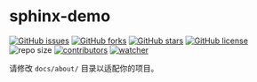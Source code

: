 # sphinx-demo

[![GitHub issues](https://img.shields.io/github/issues/xinetzone/sphinx-demo)](https://github.com/xinetzone/sphinx-demo/issues) [![GitHub forks](https://img.shields.io/github/forks/xinetzone/sphinx-demo)](https://github.com/xinetzone/sphinx-demo/network) [![GitHub stars](https://img.shields.io/github/stars/xinetzone/sphinx-demo)](https://github.com/xinetzone/sphinx-demo/stargazers) [![GitHub license](https://img.shields.io/github/license/xinetzone/sphinx-demo)](https://github.com/xinetzone/sphinx-demo/blob/main/LICENSE) ![repo size](https://img.shields.io/github/repo-size/xinetzone/sphinx-demo.svg) [![contributors](https://img.shields.io/github/contributors/xinetzone/sphinx-demo.svg)](https://github.com/xinetzone/sphinx-demo/graphs/contributors) [![watcher](https://img.shields.io/github/watchers/xinetzone/sphinx-demo.svg)](https://github.com/xinetzone/sphinx-demo/watchers) 

请修改 `docs/about/` 目录以适配你的项目。
